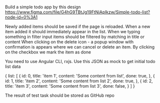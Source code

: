 
Build a simple todo app by this design https://www.figma.com/file/G4hG9TBtJg19FtNiApIkzw/Simple-todo-list?node-id=0%3A1


Newly added items should be saved if the page is reloaded.
When a new item added it should immediately appear in the list.
When we typing something in filter input items should be filtered by matching in title or content
When clicking on the delete icon - a popup window with confirmation is appears where we can cancel or delete an item.
By clicking on the checkbox we mark the item as done

You need to use Angular CLI, rxjs.
Use this JSON as mock to get initial todo list data

{
 list: [
   {
     id: 0,
     title: 'item 1',
     content: 'Some content from list',
     done: true,
   },
   {
     id: 1,
     title: 'item 2',
     content: 'Some content from list 2',
     done: true,
   },
   {
     id: 2,
     title: 'item 3',
     content: 'Some content from list 3',
     done: false,
   }
 ]
}

The result of test task should be stored as GitHub repo
